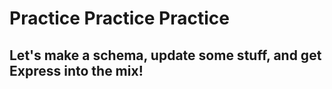 # Practice Practice Practice

## Let's make a schema, update some stuff, and get Express into the mix!
